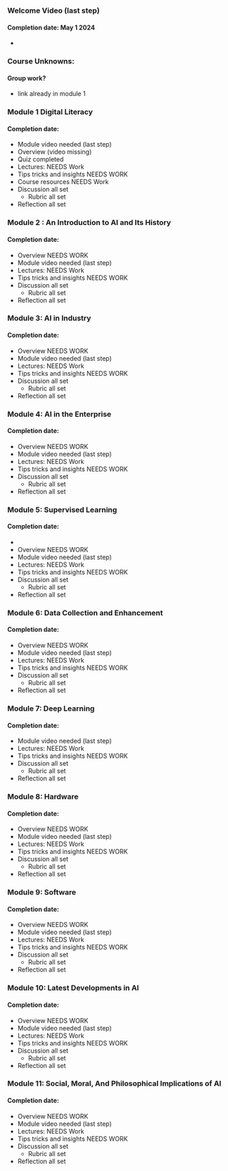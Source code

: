 ### Welcome Video (last step) 
#### Completion date: May 1 2024
 * 

### Course Unknowns:
#### Group work?
 * link already in module 1


### Module 1 Digital Literacy 
 #### Completion date: 
 * Module video needed (last step)
 * Overview (video missing)
 * Quiz completed
 * Lectures:  NEEDS Work
 * Tips tricks and insights NEEDS WORK
 * Course resources NEEDS Work
 * Discussion all set
   * Rubric all set
 * Reflection all set 

### Module 2 : An Introduction to AI and Its History
#### Completion date: 
 * Overview  NEEDS WORK
 * Module video needed (last step)
 * Lectures:  NEEDS Work
 * Tips tricks and insights NEEDS WORK
 * Discussion all set
   * Rubric all set
 * Reflection all set 
### Module 3: AI in Industry
#### Completion date:
 *  Overview  NEEDS WORK
 *  Module video needed (last step)
 *  Lectures:  NEEDS Work
 *  Tips tricks and insights NEEDS WORK
 * Discussion all set
   * Rubric all set
 * Reflection all set 
### Module 4: AI in the Enterprise
#### Completion date:
 *  Overview  NEEDS WORK
 *  Module video needed (last step)
 *  Lectures:  NEEDS Work
 *  Tips tricks and insights NEEDS WORK
 * Discussion all set
   * Rubric all set
 * Reflection all set 
### Module 5: Supervised Learning
#### Completion date:
 *
 *  Overview  NEEDS WORK
 *  Module video needed (last step)
 *  Lectures:  NEEDS Work
 *  Tips tricks and insights NEEDS WORK
 * Discussion all set
   * Rubric all set
 * Reflection all set 
### Module 6: Data Collection and Enhancement
#### Completion date:
 *  Overview  NEEDS WORK
 *  Module video needed (last step)
 *  Lectures:  NEEDS Work
 *  Tips tricks and insights NEEDS WORK
 * Discussion all set
   * Rubric all set
 * Reflection all set 
### Module 7: Deep Learning
#### Completion date:
 * Module video needed (last step)
 * Lectures:  NEEDS Work
 *  Tips tricks and insights NEEDS WORK
 * Discussion all set
   * Rubric all set
 * Reflection all set 
### Module 8: Hardware
#### Completion date:
 *  Overview  NEEDS WORK
 *  Module video needed (last step)
 *  Lectures:  NEEDS Work
 *  Tips tricks and insights NEEDS WORK
 * Discussion all set
   * Rubric all set
 * Reflection all set 
### Module 9: Software
#### Completion date:
 *  Overview  NEEDS WORK
 *  Module video needed (last step)
 *  Lectures:  NEEDS Work
 *  Tips tricks and insights NEEDS WORK
 * Discussion all set
   * Rubric all set
 * Reflection all set 
### Module 10: Latest Developments in AI
#### Completion date:
 *  Overview  NEEDS WORK
 *  Module video needed (last step)
 *  Lectures:  NEEDS Work
 *  Tips tricks and insights NEEDS WORK
 * Discussion all set
   * Rubric all set
 * Reflection all set 
### Module 11: Social, Moral, And Philosophical Implications of AI
#### Completion date:
 *  Overview  NEEDS WORK
 *  Module video needed (last step)
 *  Lectures:  NEEDS Work
 *  Tips tricks and insights NEEDS WORK
 * Discussion all set
   * Rubric all set
 * Reflection all set 
